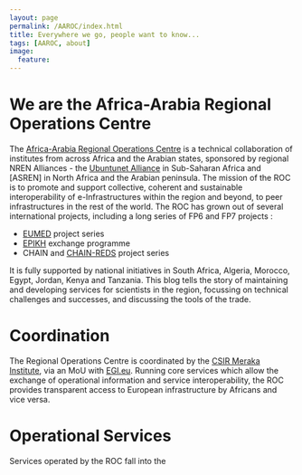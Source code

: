 ```yaml
---
layout: page
permalink: /AAROC/index.html
title: Everywhere we go, people want to know...
tags: [AAROC, about]
image:
  feature:
---
```


# We are the Africa-Arabia Regional Operations Centre

The [Africa-Arabia Regional Operations Centre](http://roc.africa-grid.org) is a technical collaboration of institutes from across Africa and the Arabian states, sponsored by regional NREN Alliances - the [Ubuntunet Alliance](http://www.ubuntunet.net) in Sub-Saharan Africa and [ASREN] in North Africa and the Arabian peninsula. The mission of the ROC is to promote and support collective, coherent and sustainable interoperability of e-Infrastructures within the region and beyond, to peer infrastructures in the rest of the world. The ROC has grown out of several international projects, including a long series of FP6 and FP7 projects :

  * [EUMED](http://www.eumed.eu) project series
  * [EPIKH](http://www.epikh.eu) exchange programme
  * CHAIN and [CHAIN-REDS](http://www.chain-project.eu) project series
 
It is fully supported by national initiatives in South Africa, Algeria, Morocco, Egypt, Jordan, Kenya and Tanzania. This blog tells the story of maintaining and developing services for scientists in the region, focussing on technical challenges and successes, and discussing the tools of the trade.

# Coordination

The Regional Operations Centre is coordinated  by the [CSIR Meraka Institute](http://www.csir.co.za/meraka), via an MoU with [EGI.eu](http://egi.eu). Running core services which allow the exchange of operational information and service interoperability, the ROC provides transparent access to European infrastructure by Africans and vice versa.

# Operational Services

Services operated by the ROC fall into the
